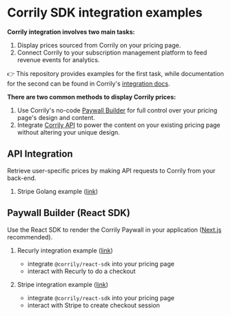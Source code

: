 # Corrily SDK integration examples

**Corrily integration involves two main tasks:**
1. Display prices sourced from Corrily on your pricing page.
2. Connect Corrily to your subscription management platform to feed revenue events for analytics.

👉 This repository provides examples for the first task,
while documentation for the second can be found in Corrily's [integration docs](https://docs.corrily.com/integrations/01_launch-checklist). 

**There are two common methods to display Corrily prices:**
1. Use Corrily's no-code [Paywall Builder](https://docs.corrily.com/paywall-builder/configure) for full control over your pricing page's design and content.
2. Integrate [Corrily API](https://docs.corrily.com/api-reference/calculate-price) to power the content on your existing pricing page without altering your unique design.


## API Integration
Retrieve user-specific prices by making API requests to Corrily from your back-end.

1. Stripe Golang example ([link](api-integration/stripe-golang))


## Paywall Builder (React SDK)
Use the React SDK to render the Corrily Paywall in your application ([Next.js](https://nextjs.org/) recommended).

1. Recurly integration example ([link](react-sdk-integration/recurly))
    - integrate `@corrily/react-sdk` into your pricing page
    - interact with Recurly to do a checkout

2. Stripe integration example ([link](react-sdk-integration/stripe))
    - integrate `@corrily/react-sdk` into your pricing page
    - interact with Stripe to create checkout session
